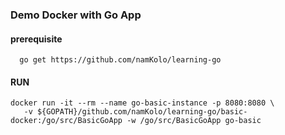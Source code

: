 ### Demo Docker with Go App

#### prerequisite

```
  go get https://github.com/namKolo/learning-go
```

#### RUN 
```
docker run -it --rm --name go-basic-instance -p 8080:8080 \
   -v ${GOPATH}/github.com/namKolo/learning-go/basic-docker:/go/src/BasicGoApp -w /go/src/BasicGoApp go-basic
```
